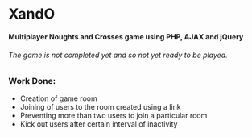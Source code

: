 # XandO
#### Multiplayer Noughts and Crosses game using PHP, AJAX and jQuery
###### The game is not completed yet and so not yet ready to be played.

### Work Done:
- Creation of game room
- Joining of users to the room created using a link
- Preventing more than two users to join a particular room
- Kick out users after certain interval of inactivity
